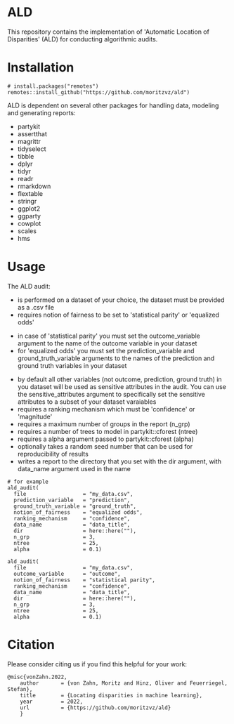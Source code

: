 # ALD

This repository contains the implementation of 'Automatic Location of Disparities' (ALD) for conducting algorithmic audits.

# Installation 

```
# install.packages("remotes")
remotes::install_github("https://github.com/moritzvz/ald")
 ```

ALD is dependent on several other packages for handling data, modeling and generating reports:

- partykit
- assertthat
- magrittr
- tidyselect
- tibble
- dplyr
- tidyr
- readr
- rmarkdown
- flextable
- stringr
- ggplot2
- ggparty
- cowplot
- scales
- hms

# Usage

The ALD audit:

- is performed on a dataset of your choice, the dataset must be provided as a .csv file
- requires notion of fairness to be set to 'statistical parity' or 'equalized odds'
 + in case of 'statistical parity' you must set the outcome_variable argument to the name of the outcome variable in your dataset
 + for 'equalized odds' you must set the prediction_variable and ground_truth_variable arguments to the names of the prediction and ground truth variables in your dataset
- by default all other variables (not outcome, prediction, ground truth) in you dataset will be used as sensitive attributes in the audit. You can use the sensitive_attributes argument to specifically set the sensitive attributes to a subset of your dataset varaiables
- requires a ranking mechanism which must be 'confidence' or 'magnitude'
- requires a maximum number of groups in the report (n_grp)
- requires a number of trees to model in partykit::cforest (ntree)
- requires a alpha argument passed to partykit::cforest (alpha)
- optionally takes a random seed number that can be used for reproducibility of results
- writes a report to the directory that you set with the dir argument, with data_name argument used in the name

```
# for example
ald_audit(
  file                  = "my_data.csv",
  prediction_variable   = "prediction",
  ground_truth_variable = "ground_truth",
  notion_of_fairness    = "equalized odds",
  ranking_mechanism     = "confidence",
  data_name             = "data_title",
  dir                   = here::here(""),
  n_grp                 = 3,
  ntree                 = 25,
  alpha                 = 0.1)

ald_audit(
  file                  = "my_data.csv",
  outcome_variable      = "outcome",
  notion_of_fairness    = "statistical parity",
  ranking_mechanism     = "confidence",
  data_name             = "data_title",
  dir                   = here::here(""),
  n_grp                 = 3,
  ntree                 = 25,
  alpha                 = 0.1)
 ```


# Citation
Please consider citing us if you find this helpful for your work:
```
@misc{vonZahn.2022,  
    author       = {von Zahn, Moritz and Hinz, Oliver and Feuerriegel, Stefan},  
    title        = {Locating disparities in machine learning},
    year         = 2022,  
    url          = {https://github.com/moritzvz/ald}  
    }
 ```

